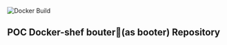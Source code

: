 ![Docker Build](https://github.com/github/docs/actions/workflows/main.yml/badge.svg)

## POC Docker-shef bouter🎿(as booter) Repository
